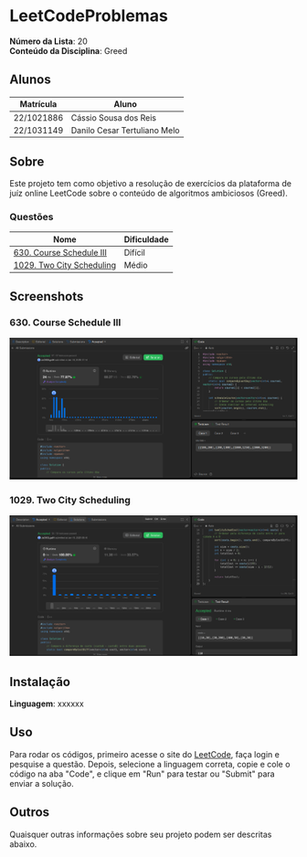 # LeetCodeProblemas

**Número da Lista**: 20<br>
**Conteúdo da Disciplina**: Greed<br>

## Alunos
| Matrícula  | Aluno                        |
| ---------- | ---------------------------- |
| 22/1021886 | Cássio Sousa dos Reis        |
| 22/1031149 | Danilo Cesar Tertuliano Melo |

## Sobre 
Este projeto tem como objetivo a resolução de exercícios da plataforma de juíz online LeetCode sobre o conteúdo de algoritmos ambiciosos (Greed).

### Questões

| Nome                                                                                       | Dificuldade |
| ------------------------------------------------------------------------------------------ | ----------- |
| [630. Course Schedule III](https://leetcode.com/problems/course-schedule-iii/description)  | Difícil     |
| [1029. Two City Scheduling](https://leetcode.com/problems/course-schedule-iii/description) | Médio       |

## Screenshots

### 630. Course Schedule III

![630. Course Schedule III](images/submission630.png)

### 1029. Two City Scheduling
![1029. Two City Scheduling](images/submission1029.png)

## Instalação 
**Linguagem**: xxxxxx<br>

## Uso 
Para rodar os códigos, primeiro acesse o site do [LeetCode](https://leetcode.com/), faça login e pesquise a questão. Depois, selecione a linguagem correta, copie e cole o código na aba "Code", e clique em "Run" para testar ou "Submit" para enviar a solução.

## Outros 
Quaisquer outras informações sobre seu projeto podem ser descritas abaixo.




